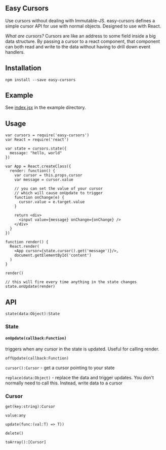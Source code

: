 
Easy Cursors
------------

Use cursors without dealing with Immutable-JS. easy-cursors defines a simple cursor API for use with normal objects. Designed to use with React. 

_What are cursors?_ Cursors are like an address to some field inside a big data structure. By passing a cursor to a react component, that component can both read and write to the data without having to drill down event handlers. 


Installation
------------

    npm install --save easy-cursors

Example
-------

See [index.jsx](./example/index.jsx) in the example directory. 

Usage
-----

    var cursors = require('easy-cursors')
    var React = require('react')

    var state = cursors.state({
      message: "hello, world"
    })

    var App = React.createClass({
      render: function() {
        var cursor = this.props.cursor
        var message = cursor.value

        // you can set the value of your cursor
        // which will cause onUpdate to trigger
        function onChange(e) {
          cursor.value = e.target.value
        }

        return <div>
          <input value={message} onChange={onChange} />
        </div>
      }
    })

    function render() {
      React.render(
        <App cursor={state.cursor().get('message')}/>,
        document.getElementById('content')
      )
    }

    render()

    // this will fire every time anything in the state changes
    state.onUpdate(render)

API
---

`state(data:Object):State`

### State

#### `onUpdate(callback:Function)` 

triggers when any cursor in the state is updated. Useful for calling render.

`offUpdate(callback:Function)`

`cursor():Cursor` - get a cursor pointing to your state

`replace(data:Object)` - replace the data and trigger updates. You don't normally need to call this. Instead, write data to a cursor

### Cursor


`get(key:string):Cursor`

`value:any`

`update(func:(val:T) => T))`

`delete()`

`toArray():[Cursor]`



    

  
